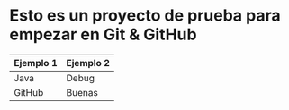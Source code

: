 # Esto es un proyecto de prueba para empezar en Git & GitHub

| Ejemplo 1 | Ejemplo 2 |
| ------ | ------ |
| Java | Debug |
| GitHub | Buenas |
